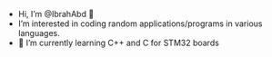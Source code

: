 -  Hi, I’m @IbrahAbd 👋
- I’m interested in coding random applications/programs in various languages.
- 🌱 I’m currently learning C++ and C for STM32 boards

<!---
IbrahAbd/IbrahAbd is a ✨ special ✨ repository because its `README.md` (this file) appears on your GitHub profile.
You can click the Preview link to take a look at your changes.
--->
